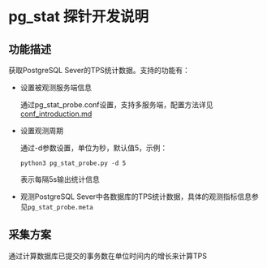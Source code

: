 # pg_stat 探针开发说明

## 功能描述

获取PostgreSQL Sever的TPS统计数据。支持的功能有：

- 设置被观测服务端信息

  通过pg_stat_probe.conf设置，支持多服务端，配置方法详见[conf_introduction.md](../../../../../doc/conf_introduction.md#pg_stat_probe.conf)

- 设置观测周期

  通过-d参数设置，单位为秒，默认值5，示例：

  `python3 pg_stat_probe.py -d 5`

  表示每隔5s输出统计信息

- 观测PostgreSQL Sever中各数据库的TPS统计数据，具体的观测指标信息参见`pg_stat_probe.meta`

## 采集方案

通过计算数据库已提交的事务数在单位时间内的增长来计算TPS
